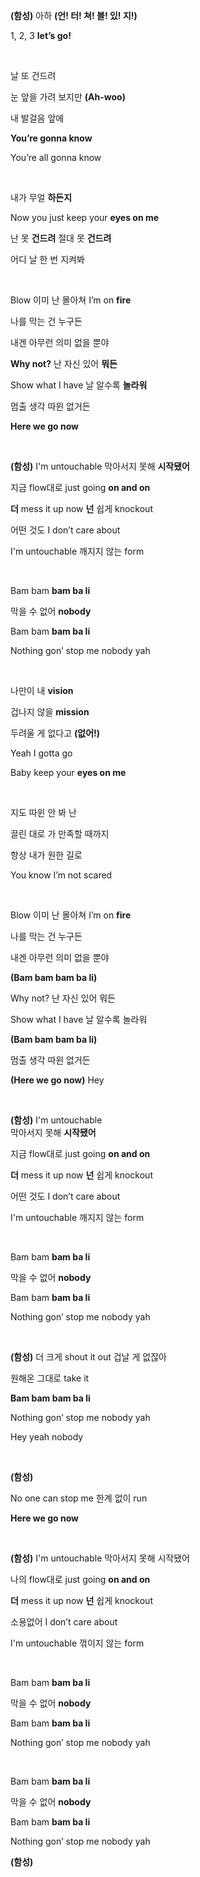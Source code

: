 <div>
    <p>
        <strong class="text-blue-500">(함성)</strong> 아하
        <strong class="text-blue-500">(언! 터! 쳐! 블! 있! 지!)</strong>
    </p>
    <p>1, 2, 3 <strong class="text-red-500">let’s go!</strong></p>
    <br />
    <p>날 또 건드려</p>
    <p>눈 앞을 가려 보지만 <strong class="text-red-500">(Ah-woo)</strong></p>
    <p>내 발걸음 앞에</p>
    <p><strong class="text-red-500">You’re gonna know</strong></p>
    <p>You’re all gonna know</p>
    <br />
    <p>내가 무얼 <strong class="text-red-500">하든지</strong></p>
    <p>
        Now you just keep your <strong class="text-red-500">eyes on me</strong>
    </p>
    <p>
        난 못 <strong class="text-red-500">건드려</strong> 절대 못
        <strong class="text-red-500">건드려</strong>
    </p>
    <p>어디 날 한 번 지켜봐</p>
    <br />
    <p>Blow 이미 난 몰아쳐 I’m on <strong class="text-red-500">fire</strong></p>
    <p>나를 막는 건 누구든</p>
    <p>내겐 아무런 의미 없을 뿐야</p>
    <p>
        <strong class="text-red-500">Why not?</strong> 난 자신 있어
        <strong class="text-red-500">뭐든</strong>
    </p>
    <p>
        Show what I have 날 알수록 <strong class="text-red-500">놀라워</strong>
    </p>
    <p>멈출 생각 따윈 없거든</p>
    <p><strong class="text-red-500">Here we go now</strong></p>
    <br />
    <p>
        <strong class="text-blue-500">(함성)</strong> I'm untouchable 막아서지
        못해
        <strong class="text-red-500">시작됐어</strong>
    </p>
    <p>
        지금 flow대로 just going <strong class="text-red-500">on and on</strong>
    </p>
    <p>
        <strong class="text-red-500">더</strong> mess it up now
        <strong class="text-red-500">넌</strong> 쉽게 knockout
    </p>
    <p>어떤 것도 I don’t care about</p>
    <p>I'm untouchable 깨지지 않는 form</p>
    <br />
    <p>Bam bam <strong class="text-red-500">bam ba li</strong></p>
    <p>막을 수 없어 <strong class="text-red-500">nobody</strong></p>
    <p>Bam bam <strong class="text-red-500">bam ba li</strong></p>
    <p>Nothing gon’ stop me nobody yah</p>
    <br />
    <p>나만이 내 <strong class="text-red-500">vision</strong></p>
    <p>겁나지 않을 <strong class="text-red-500">mission</strong></p>
    <p>두려울 게 없다고 <strong class="text-blue-500">(없어!)</strong></p>
    <p>Yeah I gotta go</p>
    <p>Baby keep your <strong class="text-red-500">eyes on me</strong></p>
    <br />
    <p>지도 따윈 안 봐 난</p>
    <p>끌린 대로 가 만족할 때까지</p>
    <p>항상 내가 원한 길로</p>
    <p>You know I’m not scared</p>
    <br />
    <p>Blow 이미 난 몰아쳐 I’m on <strong class="text-red-500">fire</strong></p>
    <p>나를 막는 건 누구든</p>
    <p>내겐 아무런 의미 없을 뿐야</p>
    <p><strong class="text-blue-500">(Bam bam bam ba li)</strong></p>
    <p>Why not? 난 자신 있어 뭐든</p>
    <p>Show what I have 날 알수록 놀라워</p>
    <p><strong class="text-blue-500">(Bam bam bam ba li)</strong></p>
    <p>멈출 생각 따윈 없거든</p>
    <p><strong class="text-blue-500">(Here we go now)</strong> Hey</p>
    <br />
    <p>
        <strong class="text-blue-500">(함성)</strong> I'm untouchable<br />
        막아서지 못해
        <strong class="text-red-500">시작됐어</strong>
    </p>
    <p>
        지금 flow대로 just going <strong class="text-red-500">on and on</strong>
    </p>
    <p>
        <strong class="text-red-500">더</strong> mess it up now
        <strong class="text-red-500">넌</strong> 쉽게 knockout
    </p>
    <p>어떤 것도 I don’t care about</p>
    <p>I'm untouchable 깨지지 않는 form</p>
    <br />
    <p>Bam bam <strong class="text-red-500">bam ba li</strong></p>
    <p>막을 수 없어 <strong class="text-red-500">nobody</strong></p>
    <p>Bam bam <strong class="text-red-500">bam ba li</strong></p>
    <p>Nothing gon’ stop me nobody yah</p>
    <br />
    <p>
        <strong class="text-blue-500">(함성)</strong> 더 크게 shout it out 겁날 게
        없잖아
    </p>
    <p>원해온 그대로 take it</p>
    <p><strong class="text-red-500">Bam bam bam ba li</strong></p>
    <p>Nothing gon’ stop me nobody yah</p>
    <p>Hey yeah nobody</p>
    <br />
    <p><strong class="text-blue-500">(함성)</strong></p>
    <p>No one can stop me 한계 없이 run</p>
    <p><strong class="text-red-500">Here we go now</strong></p>
    <br />
    <p>
        <strong class="text-blue-500">(함성)</strong> I'm untouchable 막아서지
        못해 시작됐어
    </p>
    <p>
        나의 flow대로 just going <strong class="text-red-500">on and on</strong>
    </p>
    <p>
        <strong class="text-red-500">더</strong> mess it up now
        <strong class="text-red-500">넌</strong> 쉽게 knockout
    </p>
    <p>소용없어 I don’t care about</p>
    <p>I'm untouchable 꺾이지 않는 form</p>
    <br />
    <p>Bam bam <strong class="text-red-500">bam ba li</strong></p>
    <p>막을 수 없어 <strong class="text-red-500">nobody</strong></p>
    <p>Bam bam <strong class="text-red-500">bam ba li</strong></p>
    <p>Nothing gon’ stop me nobody yah</p>
    <br />
    <p>Bam bam <strong class="text-red-500">bam ba li</strong></p>
    <p>막을 수 없어 <strong class="text-red-500">nobody</strong></p>
    <p>Bam bam <strong class="text-red-500">bam ba li</strong></p>
    <p>Nothing gon’ stop me nobody yah</p>
    <p><strong class="text-blue-500">(함성)</strong></p>
</div>
